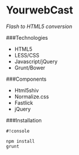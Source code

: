 # YourwebCast
*Flash to HTML5 conversion*

###Technologies

* HTML5
* LESS/CSS
* Javascript/jQuery
* Grunt/Bower


###Components

* Html5shiv
* Normalize.css
* Fastlick
* jQuery


###Installation


```
#!console

npm install
grunt
```